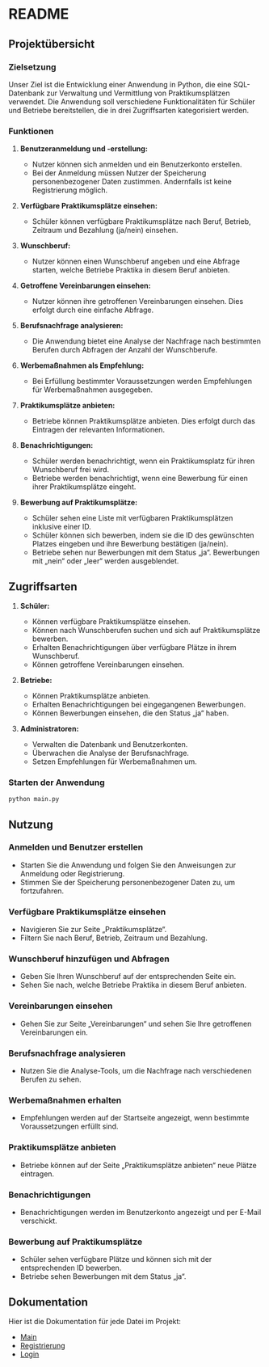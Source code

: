# README

## Projektübersicht

### Zielsetzung
Unser Ziel ist die Entwicklung einer Anwendung in Python, die eine SQL-Datenbank zur Verwaltung und Vermittlung von Praktikumsplätzen verwendet. Die Anwendung soll verschiedene Funktionalitäten für Schüler und Betriebe bereitstellen, die in drei Zugriffsarten kategorisiert werden.

### Funktionen

1. **Benutzeranmeldung und -erstellung:**
   - Nutzer können sich anmelden und ein Benutzerkonto erstellen.
   - Bei der Anmeldung müssen Nutzer der Speicherung personenbezogener Daten zustimmen. Andernfalls ist keine Registrierung möglich.

2. **Verfügbare Praktikumsplätze einsehen:**
   - Schüler können verfügbare Praktikumsplätze nach Beruf, Betrieb, Zeitraum und Bezahlung (ja/nein) einsehen.

3. **Wunschberuf:**
   - Nutzer können einen Wunschberuf angeben und eine Abfrage starten, welche Betriebe Praktika in diesem Beruf anbieten.

4. **Getroffene Vereinbarungen einsehen:**
   - Nutzer können ihre getroffenen Vereinbarungen einsehen. Dies erfolgt durch eine einfache Abfrage.

5. **Berufsnachfrage analysieren:**
   - Die Anwendung bietet eine Analyse der Nachfrage nach bestimmten Berufen durch Abfragen der Anzahl der Wunschberufe.

6. **Werbemaßnahmen als Empfehlung:**
   - Bei Erfüllung bestimmter Voraussetzungen werden Empfehlungen für Werbemaßnahmen ausgegeben.

7. **Praktikumsplätze anbieten:**
   - Betriebe können Praktikumsplätze anbieten. Dies erfolgt durch das Eintragen der relevanten Informationen.

8. **Benachrichtigungen:**
   - Schüler werden benachrichtigt, wenn ein Praktikumsplatz für ihren Wunschberuf frei wird.
   - Betriebe werden benachrichtigt, wenn eine Bewerbung für einen ihrer Praktikumsplätze eingeht.

9. **Bewerbung auf Praktikumsplätze:**
   - Schüler sehen eine Liste mit verfügbaren Praktikumsplätzen inklusive einer ID.
   - Schüler können sich bewerben, indem sie die ID des gewünschten Platzes eingeben und ihre Bewerbung bestätigen (ja/nein).
   - Betriebe sehen nur Bewerbungen mit dem Status „ja“. Bewerbungen mit „nein“ oder „leer“ werden ausgeblendet.

## Zugriffsarten

1. **Schüler:**
   - Können verfügbare Praktikumsplätze einsehen.
   - Können nach Wunschberufen suchen und sich auf Praktikumsplätze bewerben.
   - Erhalten Benachrichtigungen über verfügbare Plätze in ihrem Wunschberuf.
   - Können getroffene Vereinbarungen einsehen.

2. **Betriebe:**
   - Können Praktikumsplätze anbieten.
   - Erhalten Benachrichtigungen bei eingegangenen Bewerbungen.
   - Können Bewerbungen einsehen, die den Status „ja“ haben.

3. **Administratoren:**
   - Verwalten die Datenbank und Benutzerkonten.
   - Überwachen die Analyse der Berufsnachfrage.
   - Setzen Empfehlungen für Werbemaßnahmen um.

### Starten der Anwendung

```bash
python main.py
```

## Nutzung

### Anmelden und Benutzer erstellen

- Starten Sie die Anwendung und folgen Sie den Anweisungen zur Anmeldung oder Registrierung.
- Stimmen Sie der Speicherung personenbezogener Daten zu, um fortzufahren.

### Verfügbare Praktikumsplätze einsehen

- Navigieren Sie zur Seite „Praktikumsplätze“.
- Filtern Sie nach Beruf, Betrieb, Zeitraum und Bezahlung.

### Wunschberuf hinzufügen und Abfragen

- Geben Sie Ihren Wunschberuf auf der entsprechenden Seite ein.
- Sehen Sie nach, welche Betriebe Praktika in diesem Beruf anbieten.

### Vereinbarungen einsehen

- Gehen Sie zur Seite „Vereinbarungen“ und sehen Sie Ihre getroffenen Vereinbarungen ein.

### Berufsnachfrage analysieren

- Nutzen Sie die Analyse-Tools, um die Nachfrage nach verschiedenen Berufen zu sehen.

### Werbemaßnahmen erhalten

- Empfehlungen werden auf der Startseite angezeigt, wenn bestimmte Voraussetzungen erfüllt sind.

### Praktikumsplätze anbieten

- Betriebe können auf der Seite „Praktikumsplätze anbieten“ neue Plätze eintragen.

### Benachrichtigungen

- Benachrichtigungen werden im Benutzerkonto angezeigt und per E-Mail verschickt.

### Bewerbung auf Praktikumsplätze

- Schüler sehen verfügbare Plätze und können sich mit der entsprechenden ID bewerben.
- Betriebe sehen Bewerbungen mit dem Status „ja“.

## Dokumentation
Hier ist die Dokumentation für jede Datei im Projekt:

- [Main](dokumentation/main.md)
- [Registrierung](dokumentation/registrierung.md)
- [Login](dokumentation/login.md)
